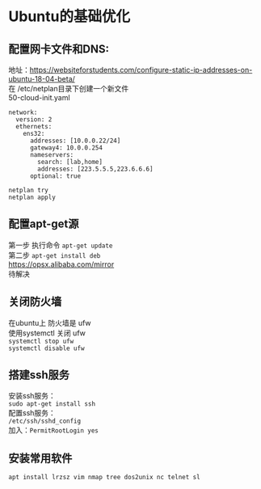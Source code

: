 # Ubuntu的基础优化
## 配置网卡文件和DNS:<br>
地址：https://websiteforstudents.com/configure-static-ip-addresses-on-ubuntu-18-04-beta/<br>
在 /etc/netplan目录下创建一个新文件<br>
50-cloud-init.yaml<br>
```
network:
  version: 2
  ethernets:
    ens32:
      addresses: [10.0.0.22/24]
      gateway4: 10.0.0.254
      nameservers:
        search: [lab,home]
        addresses: [223.5.5.5,223.6.6.6]
      optional: true
```

``netplan try``<br>
``netplan apply``<br>
## 配置apt-get源
第一步 执行命令 ``apt-get update``<br>
第二步 ``apt-get install deb``<br>
https://opsx.alibaba.com/mirror<br>
待解决<br>
## 关闭防火墙
在ubuntu上 防火墙是 ufw<br>
使用systemctl 关闭 ufw<br>
``systemctl stop ufw``<br>
``systemctl disable ufw``<br>


## 搭建ssh服务
安装ssh服务：<br>
``sudo apt-get install ssh``<br>
配置ssh服务：<br>
``/etc/ssh/sshd_config``<br>
加入：``PermitRootLogin yes``<br>

## 安装常用软件
``apt install lrzsz vim nmap tree dos2unix nc telnet sl``
